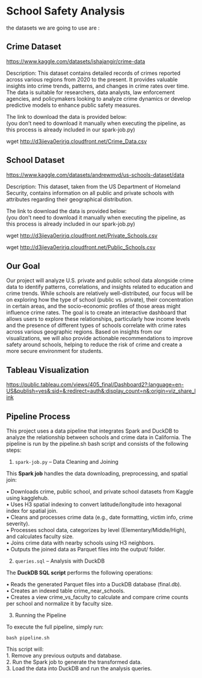 # School Safety Analysis

the datasets we are going to use are :

## Crime Dataset

https://www.kaggle.com/datasets/ishajangir/crime-data 

Description:
This dataset contains detailed records of crimes reported across various regions from 2020 to the present. It provides valuable insights into crime trends, patterns, and changes in crime rates over time. The data is suitable for researchers, data analysts, law enforcement agencies, and policymakers looking to analyze crime dynamics or develop predictive models to enhance public safety measures.

The link to download the data is provided below: \
(you don’t need to download it manually when executing the pipeline, as this process is already included in our spark-job.py)

wget http://d3jieva0erjrjq.cloudfront.net/Crime_Data.csv

## School Dataset

https://www.kaggle.com/datasets/andrewmvd/us-schools-dataset/data

Description:
This dataset, taken from the US Department of Homeland Security, contains information on all public and private schools with attributes regarding their geographical distribution.

The link to download the data is provided below: \
(you don’t need to download it manually when executing the pipeline, as this process is already included in our spark-job.py)

wget http://d3jieva0erjrjq.cloudfront.net/Private_Schools.csv

wget http://d3jieva0erjrjq.cloudfront.net/Public_Schools.csv

## Our Goal

Our project will analyze U.S. private and public school data alongside crime data to identify patterns, correlations, and insights related to education and crime trends. While schools are relatively well-distributed, our focus will be on exploring how the type of school (public vs. private), their concentration in certain areas, and the socio-economic profiles of those areas might influence crime rates. The goal is to create an interactive dashboard that allows users to explore these relationships, particularly how income levels and the presence of different types of schools correlate with crime rates across various geographic regions. Based on insights from our visualizations, we will also provide actionable recommendations to improve safety around schools, helping to reduce the risk of crime and create a more secure environment for students.

 ## Tableau Visualization

 https://public.tableau.com/views/405_final/Dashboard2?:language=en-US&publish=yes&:sid=&:redirect=auth&:display_count=n&:origin=viz_share_link

## Pipeline Process

This project uses a data pipeline that integrates Spark and DuckDB to analyze the relationship between schools and crime data in California. The pipeline is run by the pipeline.sh bash script and consists of the following steps: 

1. `spark-job.py`  – Data Cleaning and Joining

This **Spark job** handles the data downloading, preprocessing, and spatial join: 

 •	Downloads crime, public school, and private school datasets from Kaggle using kagglehub. \
	•	Uses H3 spatial indexing to convert latitude/longitude into hexagonal index for spatial join. \
	•	Cleans and processes crime data (e.g., date formatting, victim info, crime severity). \
	•	Processes school data, categorizes by level (Elementary/Middle/High), and calculates faculty size. \
	•	Joins crime data with nearby schools using H3 neighbors. \
	•	Outputs the joined data as Parquet files into the output/ folder. 

2. `queries.sql` – Analysis with DuckDB

The **DuckDB SQL script** performs the following operations:

 •	Reads the generated Parquet files into a DuckDB database (final.db). \
	•	Creates an indexed table crime_near_schools. \
	•	Creates a view crime_vs_faculty to calculate and compare crime counts per school and normalize it by faculty size.  

3. Running the Pipeline

To execute the full pipeline, simply run: 

`bash pipeline.sh`

This script will: \
	1.	Remove any previous outputs and database. \
	2.	Run the Spark job to generate the transformed data. \
	3.	Load the data into DuckDB and run the analysis queries.
